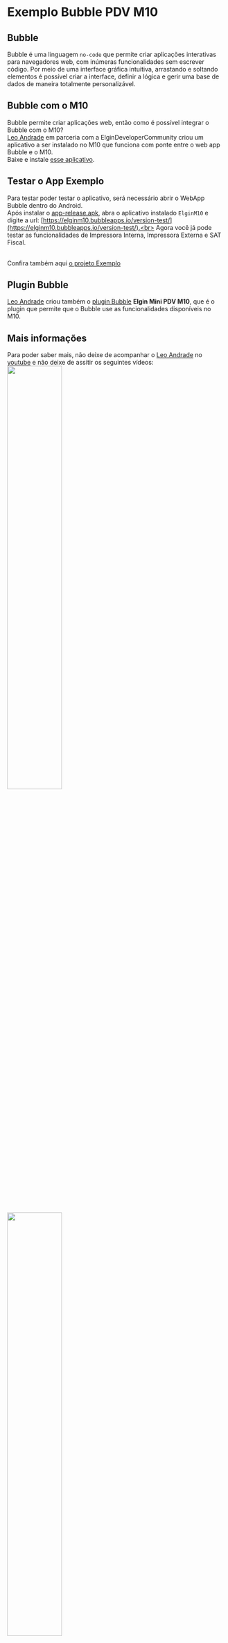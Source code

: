 # Exemplo Bubble PDV M10

## Bubble
Bubble é uma linguagem `no-code` que permite criar aplicações interativas para navegadores web, com inúmeras funcionalidades sem escrever código. Por meio de uma interface gráfica intuitiva, arrastando e soltando elementos é possível criar a interface, definir a lógica e gerir uma base de dados de maneira totalmente personalizável.

## Bubble com o M10
Bubble permite criar aplicações web, então como é possível integrar o Bubble com o M10?<br>
[Leo Andrade](https://github.com/LeoAndradeNet/) em parceria com a ElginDeveloperCommunity criou um aplicativo a ser instalado no M10 que funciona com ponte entre o web app Bubble e o M10. <br>
Baixe e instale [esse aplicativo](https://github.com/ElginDeveloperCommunity/PDV_Android_M8_M10/tree/master/Exemplos/Exemplo_Bubble_NoCode/app-release.apk).

## Testar o App Exemplo
Para testar poder testar o aplicativo, será necessário abrir o WebApp Bubble dentro do Android.<br>
Após instalar o [app-release.apk](https://github.com/ElginDeveloperCommunity/PDV_Android_M8_M10/tree/master/Exemplos/Exemplo_Bubble_NoCode/app-release.apk), abra o aplicativo instalado `ElginM10` e digite a url: [https://elginm10.bubbleapps.io/version-test/](https://elginm10.bubbleapps.io/version-test/).<br>
Agora você já pode testar as funcionalidades de Impressora Interna, Impressora Externa e SAT Fiscal.
<br><br>

Confira também aqui [o projeto Exemplo](https://bubble.io/page?name=index&id=elginm10&tab=tabs-1)

## Plugin Bubble
[Leo Andrade](https://github.com/LeoAndradeNet/) criou também o [plugin Bubble](https://bubble.io/plugin/elgin-mini-pdv-m10-1645742287496x396701511530840060) **Elgin Mini PDV M10**, que é o plugin que permite que o Bubble use as funcionalidades disponíveis no M10.

## Mais informações
Para poder saber mais, não deixe de acompanhar o [Leo Andrade](https://github.com/LeoAndradeNet/) no [youtube](https://www.youtube.com/c/L%C3%A9oAndradeNet) e não deixe de assitir os seguintes vídeos:<br>
[<img src="https://i3.ytimg.com/vi/xqO9Mc730Yc/maxresdefault.jpg" width="50%">](https://www.youtube.com/watch?v=xqO9Mc730Yc&t=690s "CRIE APLICATIVOS PARA O PDV ELGIN M10 COM BUBBLE [ELGIN - BUBBLE]")<br>
[<img src="https://i3.ytimg.com/vi/tk85oOwaJtE/maxresdefault.jpg" width="50%">](https://www.youtube.com/watch?v=tk85oOwaJtE&t=666s "USE IMPRESSORA TÉRMICA COM BUBBLE + ELGIN PDV M10 - AUTOMAÇÃO COMERCIAL")<br>
[<img src="https://i3.ytimg.com/vi/G3Ve4vOwMGk/maxresdefault.jpg" width="50%">](https://www.youtube.com/watch?v=G3Ve4vOwMGk&t=847s "COMO USAR SAT FISCAL COM BUBBLE + MINI PDV M10 ELGIN")
